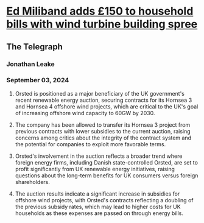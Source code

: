 # [Ed Miliband adds £150 to household bills with wind turbine building spree](https://advance.lexis.com/api/document?collection=news&id=urn:contentItem:6CW9-3V81-JBNF-W1SF-00000-00&context=1519360)
## The Telegraph
### Jonathan Leake
### September 03, 2024

1. Orsted is positioned as a major beneficiary of the UK government's recent renewable energy auction, securing contracts for its Hornsea 3 and Hornsea 4 offshore wind projects, which are critical to the UK's goal of increasing offshore wind capacity to 60GW by 2030.

2. The company has been allowed to transfer its Hornsea 3 project from previous contracts with lower subsidies to the current auction, raising concerns among critics about the integrity of the contract system and the potential for companies to exploit more favorable terms.

3. Orsted's involvement in the auction reflects a broader trend where foreign energy firms, including Danish state-controlled Orsted, are set to profit significantly from UK renewable energy initiatives, raising questions about the long-term benefits for UK consumers versus foreign shareholders.

4. The auction results indicate a significant increase in subsidies for offshore wind projects, with Orsted's contracts reflecting a doubling of the previous subsidy rates, which may lead to higher costs for UK households as these expenses are passed on through energy bills.